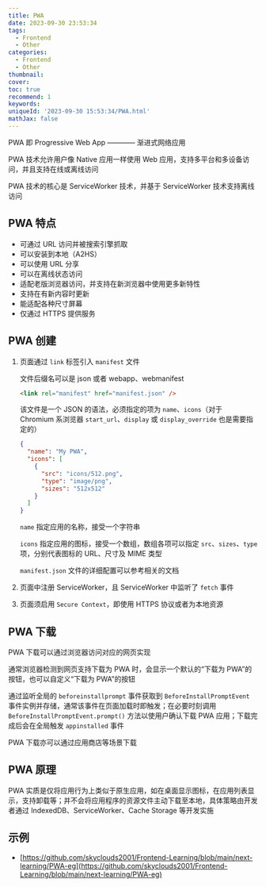 ```yaml
---
title: PWA
date: 2023-09-30 23:53:34
tags:
  - Frontend
  - Other
categories:
  - Frontend
  - Other
thumbnail:
cover:
toc: true
recommend: 1
keywords:
uniqueId: '2023-09-30 15:53:34/PWA.html'
mathJax: false
---
```


PWA 即 Progressive Web App ———— 渐进式网络应用

PWA 技术允许用户像 Native 应用一样使用 Web 应用，支持多平台和多设备访问，并且支持在线或离线访问

PWA 技术的核心是 ServiceWorker 技术，并基于 ServiceWorker 技术支持离线访问

## PWA 特点

* 可通过 URL 访问并被搜索引擎抓取
* 可以安装到本地（A2HS）
* 可以使用 URL 分享
* 可以在离线状态访问
* 适配老版浏览器访问，并支持在新浏览器中使用更多新特性
* 支持在有新内容时更新
* 能适配各种尺寸屏幕
* 仅通过 HTTPS 提供服务

## PWA 创建

1. 页面通过 `link` 标签引入 `manifest` 文件

    文件后缀名可以是 json 或者 webapp、webmanifest

    ```html
    <link rel="manifest" href="manifest.json" />
    ```

    该文件是一个 JSON 的语法，必须指定的项为 `name`、`icons`（对于 Chromium 系浏览器 `start_url`、`display` 或 `display_override` 也是需要指定的）

    ```json
    {
      "name": "My PWA",
      "icons": [
        {
          "src": "icons/512.png",
          "type": "image/png",
          "sizes": "512x512"
        }
      ]
    }
    ```

    `name` 指定应用的名称，接受一个字符串

    `icons` 指定应用的图标，接受一个数组，数组各项可以指定 `src`、`sizes`、`type` 项，分别代表图标的 URL、尺寸及 MIME 类型

    `manifest.json` 文件的详细配置可以参考相关的文档

2. 页面中注册 ServiceWorker，且 ServiceWorker 中监听了 `fetch` 事件

3. 页面须启用 `Secure Context`，即使用 HTTPS 协议或者为本地资源

## PWA 下载

PWA 下载可以通过浏览器访问对应的网页实现

通常浏览器检测到网页支持下载为 PWA 时，会显示一个默认的“下载为 PWA”的按钮，也可以自定义“下载为 PWA”的按钮

通过监听全局的 `beforeinstallprompt` 事件获取到 `BeforeInstallPromptEvent` 事件实例并存储，通常该事件在页面加载时即触发；在必要时刻调用 `BeforeInstallPromptEvent.prompt()` 方法以使用户确认下载 PWA 应用；下载完成后会在全局触发 `appinstalled` 事件

PWA 下载亦可以通过应用商店等场景下载

## PWA 原理

PWA 实质是仅将应用行为上类似于原生应用，如在桌面显示图标，在应用列表显示，支持卸载等；并不会将应用程序的资源文件主动下载至本地，具体策略由开发者通过 IndexedDB、ServiceWorker、Cache Storage 等开发实施

## 示例

* [https://github.com/skyclouds2001/Frontend-Learning/blob/main/next-learning/PWA-eg](https://github.com/skyclouds2001/Frontend-Learning/blob/main/next-learning/PWA-eg)

